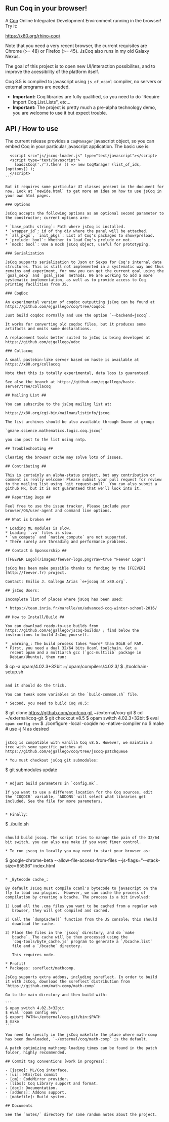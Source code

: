 Run Coq in your browser!
------------------------

A [Coq](https://coq.inria.fr) Online Integrated Development Environment
running in the browser! Try it:

<https://x80.org/rhino-coq/>

Note that you need a very recent browser, the current requisites are
Chrome (>= 48) or Firefox (>= 45). JsCoq also runs in my old Galaxy
Nexus.

The goal of this project is to open new UI/interaction possibilites,
and to improve the acessibility of the platform itself.

Coq 8.5 is compiled to javascript using `js_of_ocaml` compiler, no
servers or external programs are needed.

* **Important:** Coq libraries are fully qualified, so you need to do `Require Import Coq.List.Lists", etc...
* **Important:** The project is pretty much a pre-alpha technology demo, you are welcome to use it but expect trouble.

## API / How to use

The current release provides a `coqManager` javascript object, so you can
embed Coq in your particular javascript application. The basic use is:

````
  <script src="js/jscoq-loader.js" type="text/javascript"></script>
  <script type="text/javascript">
    loadJsCoq('./').then( () => new CoqManager (list_of_ids, [options]) );
  </script>
```

But it requires some particular UI classes present in the document for
now. Look at `newide.html` to get more an idea on how to use jsCoq in
your own html pages.

### Options

JsCoq accepts the following options as an optional second parameter to
the constructor; current options are:

* `base_path: string`: Path where jsCoq is installed.
* `wrapper_id`: id of the div where the panel will be attached.
* `all_pkgs`, `init_pkgs`: List of Coq's packages to show/preload.
* `prelude: bool`: Whether to load Coq's prelude or not.
* `mock: bool`: Use a mock jsCoq object, useful for prototyping.

### Serialization

JsCoq supports serialization to Json or Sexps for Coq's internal data
structures. This is still not implemented in a systematic way and thus
remains and experiment, for now you can get the current goal using the
`goal_sexp` and `goal_json` methods. We are working to add a more
systematic implementation, as well as to provide access to Coq
printing facilities from JS.

### CoqDoc

An experimental version of coqdoc outputting jsCoq can be found at
https://github.com/ejgallego/coq/tree/coqdoc

Just build coqdoc normally and use the option `--backend=jscoq`.

It works for converting old coqdoc files, but it produces some
artifacts and omits some declarations.

A replacement tools better suited to jsCoq is being developed at
https://github.com/ejgallego/udoc

### Collacoq

A small pastebin-like server based on haste is available at
https://x80.org/collacoq

Note that this is totally experimental, data loss is guaranteed.

See also the branch at https://github.com/ejgallego/haste-server/tree/collacoq

## Mailing List ##

You can subscribe to the jsCoq mailing list at:

https://x80.org/cgi-bin/mailman/listinfo/jscoq

The list archives should be also available through Gmane at group:

`gmane.science.mathematics.logic.coq.jscoq`

you can post to the list using nntp.

## Troubleshooting ##

Clearing the browser cache may solve lots of issues.

## Contributing ##

This is certainly an alpha-status project, but any contribution or
comment is really welcome! Please submit your pull request for review
to the mailing list using `git request-pull`. You can also submit a
github PR, but it is not guaranteed that we'll look into it.

## Reporting Bugs ##

Feel free to use the issue tracker. Please include your
browser/OS/user-agent and command line options.

## What is broken ##

* Loading ML modules is slow.
* Loading `.vo` files is slow.
* `vm_compute` and `native_compute` are not supported.
* There surely are threading and performance problems.

## Contact & Sponsorship ##

![FEEVER Logo](/images/feever-logo.png?raw=true "Feever Logo")

jsCoq has been make possible thanks to funding by the [FEEVER](http://feever.fr) project.

Contact: Emilio J. Gallego Arias `e+jscoq at x80.org`.

## jsCoq Users:

Incomplete list of places where jsCoq has been used:

* https://team.inria.fr/marelle/en/advanced-coq-winter-school-2016/

## How to Install/Build ##

You can download ready-to-use builds from
https://github.com/ejgallego/jscoq-builds/ ; find below the
instructions to build JsCoq yourself.

* _warning_: The build process takes *more* than 8GiB of RAM.
* First, you need a dual 32/64 bits Ocaml toolchain. Get a
  recent opam and a multiarch gcc (`gcc-multilib` package in
  Debian/Ubuntu), then run:

  ````
$ cp -a opam/4.02.3+32bit ~/.opam/compilers/4.02.3/
$ ./toolchain-setup.sh
  ````

  and it should do the trick.

  You can tweak some variables in the `build-common.sh` file.

* Second, you need to build Coq v8.5:

  ````
$ git clone https://github.com/coq/coq.git ~/external/coq-git
$ cd ~/external/coq-git
$ git checkout v8.5
$ opam switch 4.02.3+32bit
$ eval `opam config env`
$ ./configure -local -coqide no -native-compiler no
$ make               # use -j N as desired
  ````

  jsCoq is compatible with vanilla Coq v8.5. However, we maintain a
  tree with some specific patches at
  https://github.com/ejgallego/coq/tree/jscoq-patchqueue

* You must checkout jsCoq git submodules:

  ````
$ git submodules update
  ````

* Adjust build parameters in `config.mk`.

  If you want to use a different location for the Coq sources, edit
  the `COQDIR` variable, `ADDONS` will select what libraries get
  included. See the file for more paremeters.


* Finally:

  ````
$ ./build.sh
  ````

  should build jscoq. The script tries to manage the pain of the 32/64
  bit switch, you can also use make if you want finer control.

* To run jscoq in locally you may need to start your browser as:

  ````
$ google-chrome-beta --allow-file-access-from-files --js-flags="--stack-size=65536" index.html
  ````

* _Bytecode cache_:

  By default JsCoq must compile ocaml's bytecode to javascript on the
  fly to load cma plugins.  However, we can cache the process of
  compilation by creating a bcache. The process is a bit involved:

  1) Load all the .cma files you want to be cached from a regular web
     browser, they will get compiled and cached.

  2) Call the `dumpCache()` function from the JS console; this should
     download the cache.

  3) Place the files in the `jscoq` directory, and do `make
     bcache`. The cache will be then processed using the
     `coq-tools/byte_cache.js` program to generate a `/bcache.list`
     file and a `/bcache` directory.

     This requires node.

* Profit!
* Packages: ssreflect/mathcomp.

  JsCoq supports extra addons, including ssreflect. In order to build
  it with JsCoq, download the ssreflect distribution from
  `https://github.com/math-comp/math-comp`

  Go to the main directory and then build with:

  ```
$ opam switch 4.02.3+32bit
$ eval `opam config env`
$ export PATH=~/external/coq-git/bin:$PATH
$ make
  ```

  You need to specify in the jsCoq makefile the place where math-comp
  has been downloaded, `~/external/coq/math-comp` is the default.

  A patch optimizing mathcomp loading times can be found in the patch
  folder, highly recommended.

## Commit tag conventions [work in progress]:

- [jscoq]: ML/Coq interface.
- [ui]: Html/Css commit
- [cm]: CodeMirror provider.
- [libs]: Coq Library support and format.
- [doc]: Documentation.
- [addons]: Addons support.
- [makefile]: Build system.

## Documents

See the `notes/` directory for some random notes about the project.
